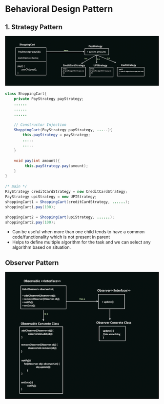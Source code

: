 # Behavioral Design Pattern

## 1. Strategy Pattern
<img src="../Assets/images/strategy-pattern.png">

```Java
class ShoppingCart{
    private PayStrategy payStrategy;
    ......
    ......
    ......

    // Constructor Injection
    ShoppingCart(PayStrategy payStrategy, .....){
        this.payStrategy = payStrategy;
        .....
        .....
    }

    void pay(int amount){
         this.payStrategy.pay(amount);
    }
}

/* main */
PayStrategy creditCardStrategy = new CreditCardStrategy;
PayStrategy upiStrategy = new UPIStrategy;
shoppingCart1 = ShoppingCart(creditCardStrategy, ......);
shoppingCart1.pay(100);

shoppingCart2 = ShoppingCart(upiStrategy, ......);
shoppingCart2.pay(100);
```

- Can be useful when more than one child tends to have a common code/functionality which is not present in parent
- Helps to define multiple algorithm for the task and we can select any algorithm based on situation.

## Observer Pattern
<img src="../Assets/images/observer-pattern.png">
